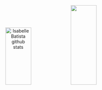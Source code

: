 <head>

</head>
<body>
 <div align="center">
   <img width="40%" height="180px" src="https://github-readme-stats.vercel.app/api?username=IsabelleBatista&show_icons=true&count_private=true&hide_border=true&title_color=782480&icon_color=6E1F62&text_color=F2E3D5&bg_color=0d1117" alt="Isabelle Batista github stats" /> 
  <img width="40%" height="250px" src="https://github-readme-stats.vercel.app/api/top-langs/?username=IsabelleBatista&theme=782480&show_icons=true&count_private=true&hide_border=true&title_color=782480&icon_color=6E1F62&text_color=F2E3D5&bg_color=0d1117" />
 </div>

</body>
